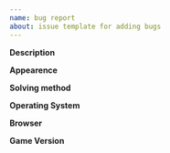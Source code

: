 ```yaml
---
name: bug report
about: issue template for adding bugs
---
```


**Description**

<bug-short-description> 

**Appearence**

<how-the-bug-appears>

**Solving method**

<solvement-short-statement>

**Operating System**

<operating system>

**Browser**

<browser>

**Game Version**

<what-version-of-the-game>

